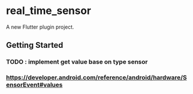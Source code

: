 # real_time_sensor

A new Flutter plugin project.

## Getting Started

### TODO : implement get value base on type sensor
### https://developer.android.com/reference/android/hardware/SensorEvent#values
